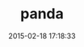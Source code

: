 ---
layout: post
title:  "panda"
repo:   "pandastream/panda_gem"
date:   2015-02-18 17:18:33
gemurl: http://github.com/pandastream/panda_gem
---